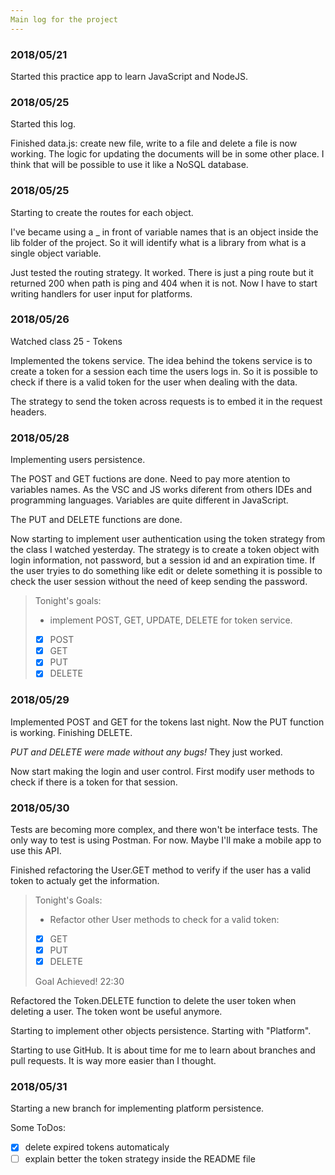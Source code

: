 ```yaml
---
Main log for the project
---
```


### 2018/05/21
Started this practice app to learn JavaScript and NodeJS.

### 2018/05/25
Started this log.

Finished data.js: create new file, write to a file and delete a file is now working. The logic for updating the documents will be in some other place. I think that will be possible to use it like a NoSQL database.

### 2018/05/25
Starting to create the routes for each object.

I've became using a _ in front of variable names that is an object inside the lib folder of the project. So it will identify what is a library from what is a single object variable. 

Just tested the routing strategy. It worked. There is just a ping route but it returned 200 when path is ping and 404 when it is not. Now I have to start writing handlers for user input for platforms.

### 2018/05/26
Watched class 25 - Tokens

Implemented the tokens service. The idea behind the tokens service is to create a token for a session each time the users logs in. So it is possible to check if there is a valid token for the user when dealing with the data.

The strategy to send the token across requests is to embed it in the request headers.

### 2018/05/28
Implementing users persistence. 

The POST and GET fuctions are done. Need to pay more atention to variables names. As the VSC and JS works diferent from others IDEs and programming languages. Variables are quite different in JavaScript.

The PUT and DELETE functions are done.

Now starting to implement user authentication using the token strategy from the class I watched yesterday. The strategy is to create a token object with login information, not password, but a session id and an expiration time. If the user tryies to do something like edit or delete something it is possible to check the user session without the need of keep sending the password.

  >Tonight's goals:
>* implement POST, GET, UPDATE, DELETE for token service.
 >- [x] POST
 >- [x] GET
 >- [x] PUT
 >- [x] DELETE

### 2018/05/29
Implemented POST and GET for the tokens last night. Now the PUT function is working. Finishing DELETE.

*PUT and DELETE were made without any bugs!* They just worked.

Now start making the login and user control. First modify user methods to check if there is a token for that session.

### 2018/05/30

Tests are becoming more complex, and there won't be interface tests. The only way to test is using Postman. For now. Maybe I'll make a mobile app to use this API.

Finished refactoring the User.GET method to verify if the user has a valid token to actualy get the information.

>Tonight's Goals:
>* Refactor other User methods to check for a valid token:
>- [x] GET
>- [x] PUT
>- [x] DELETE
>
> Goal Achieved! 22:30

Refactored the Token.DELETE function to delete the user token when deleting a user. The token wont be useful anymore.

Starting to implement other objects persistence. Starting with "Platform".

Starting to use GitHub. It is about time for me to learn about branches and pull requests. It is way more easier than I thought.

### 2018/05/31

Starting a new branch for implementing platform persistence.

Some ToDos:
- [x] delete expired tokens automaticaly
- [ ] explain better the token strategy inside the README file
